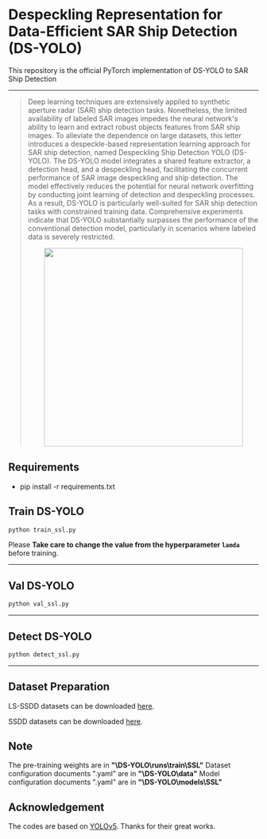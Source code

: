 # Despeckling Representation for Data-Efficient SAR Ship Detection (DS-YOLO)

This repository is the official PyTorch implementation of DS-YOLO to SAR Ship Detection 

 ---

> Deep learning techniques are extensively applied to synthetic aperture radar (SAR) ship detection tasks. Nonetheless, the limited availability of labeled SAR images impedes the neural network's ability to learn and extract robust objects features from SAR ship images. To alleviate the dependence on large datasets, this letter introduces a despeckle-based representation learning approach for SAR ship detection, named Despeckling Ship Detection YOLO (DS-YOLO). The DS-YOLO model integrates a shared feature extractor, a detection head, and a despeckling head, facilitating the concurrent performance of SAR image despeckling and ship detection. The model effectively reduces the potential for neural network overfitting by conducting joint learning of detection and despeckling processes. As a result, DS-YOLO is particularly well-suited for SAR ship detection tasks with constrained training data. Comprehensive experiments indicate that DS-YOLO substantially surpasses the performance of the conventional detection model, particularly in scenarios where labeled data is severely restricted.
><p align="center">
  > <img height="400" src="./illustrations/MLMC.png">
</p>

## Requirements
- pip install -r requirements.txt 


## Train DS-YOLO
```bash
python train_ssl.py
```
Please **Take care to change the value from the hyperparameter `lamda`** before training.

---

## Val DS-YOLO
```bash
python val_ssl.py
```
---

## Detect DS-YOLO
```bash
python detect_ssl.py
```
---


## Dataset Preparation 

LS-SSDD datasets can be downloaded [here](https://radars.ac.cn/web/data/getData?newsColumnId=6b535674-3ce6-43cc-a725-9723d9c7492c).

SSDD datasets can be downloaded [here](https://gitcode.com/gh_mirrors/of/Official-SSDD/blob/main/README.md?utm_source=csdn_github_accelerator&isLogin=1).

## Note
The pre-training weights are in **"\DS-YOLO\runs\train\SSL"**
Dataset configuration documents ".yaml" are in **"\DS-YOLO\data"**
Model configuration documents ".yaml" are in **"\DS-YOLO\models\SSL"**

## Acknowledgement

 The codes are based on [YOLOv5](https://github.com/ultralytics/yolov5). Thanks for their great works.